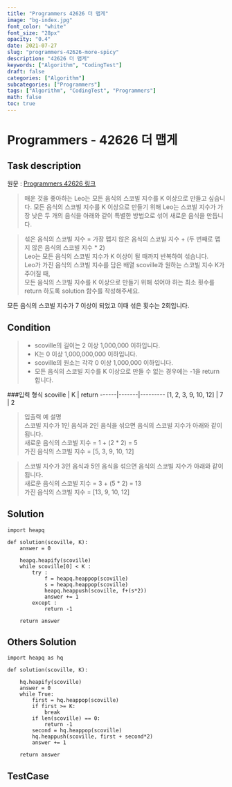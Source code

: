 ```yaml
---
title: "Programmers 42626 더 맵게"
image: "bg-index.jpg"
font_color: "white"
font_size: "28px"
opacity: "0.4"
date: 2021-07-27
slug: "programmers-42626-more-spicy"
description: "42626 더 맵게"
keywords: ["Algorithm", "CodingTest"]
draft: false
categories: ["Algorithm"]
subcategories: ["Programmers"]
tags: ["Algorithm", "CodingTest", "Programmers"]
math: false
toc: true
---
```


# Programmers - 42626 더 맵게

## Task description

원문 : <a href="https://programmers.co.kr/learn/courses/30/lessons/42626">Programmers 42626 링크</a>

>매운 것을 좋아하는 Leo는 모든 음식의 스코빌 지수를 K 이상으로 만들고 싶습니다. 모든 음식의 스코빌 지수를 K 이상으로 만들기 위해 Leo는 스코빌 지수가 가장 낮은 두 개의 음식을 아래와 같이 특별한 방법으로 섞어 새로운 음식을 만듭니다.

>섞은 음식의 스코빌 지수 = 가장 맵지 않은 음식의 스코빌 지수 + (두 번째로 맵지 않은 음식의 스코빌 지수 * 2) <br>
Leo는 모든 음식의 스코빌 지수가 K 이상이 될 때까지 반복하여 섞습니다.<br>
Leo가 가진 음식의 스코빌 지수를 담은 배열 scoville과 원하는 스코빌 지수 K가 주어질 때, <br>
모든 음식의 스코빌 지수를 K 이상으로 만들기 위해 섞어야 하는 최소 횟수를 return 하도록 solution 함수를 작성해주세요.




모든 음식의 스코빌 지수가 7 이상이 되었고 이때 섞은 횟수는 2회입니다.
## Condition
>- scoville의 길이는 2 이상 1,000,000 이하입니다.
>- K는 0 이상 1,000,000,000 이하입니다.
>- scoville의 원소는 각각 0 이상 1,000,000 이하입니다.
>- 모든 음식의 스코빌 지수를 K 이상으로 만들 수 없는 경우에는 -1을 return 합니다.


###입력 형식
scoville |	K |	return
------|-------|---------
[1, 2, 3, 9, 10, 12] |	7 |	2

>입출력 예 설명<br>
스코빌 지수가 1인 음식과 2인 음식을 섞으면 음식의 스코빌 지수가 아래와 같이 됩니다.<br>
새로운 음식의 스코빌 지수 = 1 + (2 * 2) = 5<br>
가진 음식의 스코빌 지수 = [5, 3, 9, 10, 12]

>스코빌 지수가 3인 음식과 5인 음식을 섞으면 음식의 스코빌 지수가 아래와 같이 됩니다.<br>
새로운 음식의 스코빌 지수 = 3 + (5 * 2) = 13<br>
가진 음식의 스코빌 지수 = [13, 9, 10, 12]


## Solution 

```
import heapq

def solution(scoville, K):
    answer = 0
    
    heapq.heapify(scoville)
    while scoville[0] < K :
        try :
            f = heapq.heappop(scoville)
            s = heapq.heappop(scoville)
            heapq.heappush(scoville, f+(s*2))
            answer += 1
        except :
            return -1

    return answer
```

## Others Solution 
```
import heapq as hq

def solution(scoville, K):

    hq.heapify(scoville)
    answer = 0
    while True:
        first = hq.heappop(scoville)
        if first >= K:
            break
        if len(scoville) == 0:
            return -1
        second = hq.heappop(scoville)
        hq.heappush(scoville, first + second*2)
        answer += 1  

    return answer
```

## TestCase
```
```
